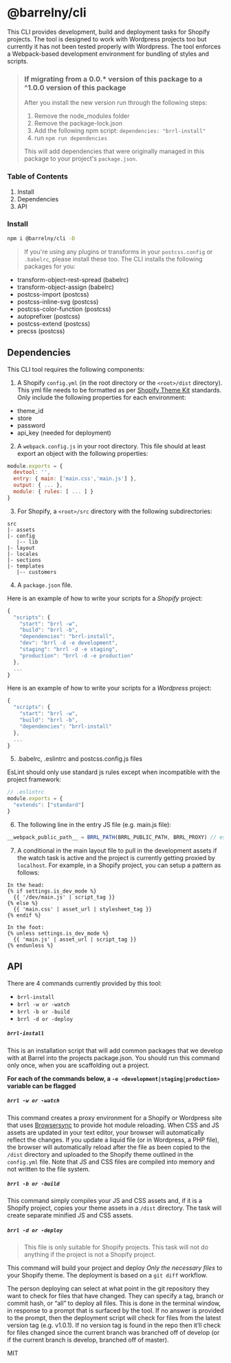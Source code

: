 # @barrelny/cli

This CLI provides development, build and deployment tasks for Shopify projects. The tool is designed to work with Wordpress projects too but currently it has not been tested properly with Wordpress. The tool enforces a Webpack-based development environment for bundling of styles and scripts.

> ### If migrating from a 0.0.* version of this package to a ^1.0.0 version of this package
> After you install the new version run through the following steps:
> 1. Remove the node_modules folder
> 2. Remove the package-lock.json
> 3. Add the following npm script: `dependencies: "brrl-install"`
> 4. run `npm run dependencies`
> 
> This will add dependencies that were originally managed in this package to your project's `package.json`.

### Table of Contents
1. Install
1. Dependencies
2. API

### Install
```bash
npm i @barrelny/cli -D
```
> If you're using any plugins or transforms in your ```postcss.config``` or ```.babelrc```, please install these too. The CLI installs the following packages for you:
- transform-object-rest-spread (babelrc)
- transform-object-assign (babelrc)
- postcss-import (postcss)
- postcss-inline-svg (postcss)
- postcss-color-function (postcss)
- autoprefixer (postcss)
- postcss-extend (postcss)
- precss (postcss)

## Dependencies
This CLI tool requires the following components:

1. A Shopify `config.yml` (in the root directory or the ```<root>/dist``` directory). This yml file needs to be formatted as per [Shopify Theme Kit](https://shopify.github.io/themekit/configuration/) standards. Only include the following properties for each environment:
  - theme_id
  - store
  - password
  - api_key (needed for deployment)
  
2. A `webpack.config.js` in your root directory. This file should at least export an object with the following properties:
```javascript
module.exports = {
  devtool: '',
  entry: { main: ['main.css','main.js'] },
  output: { ... },
  module: { rules: [ ... ] }
}
```

3. For Shopify, a ```<root>/src``` directory with the following subdirectories:
```
src
|- assets
|- config
   |-- lib
|- layout
|- locales
|- sections
|- templates
   |-- customers
```

4. A ```package.json``` file. 

Here is an example of how to write your scripts for a *Shopify* project:
```javascript
{
  "scripts": {
    "start": "brrl -w",
    "build": "brrl -b",
    "dependencies": "brrl-install",
    "dev": "brrl -d -e development",
    "staging": "brrl -d -e staging",
    "production": "brrl -d -e production"
  },
  ...
}

```

Here is an example of how to write your scripts for a *Wordpress* project:

```javascript
{
  "scripts": {
    "start": "brrl -w",
    "build": "brrl -b",
    "dependencies": "brrl-install"
  },
  ...
}
```

5. .babelrc, .eslintrc and postcss.config.js files

EsLint should only use standard js rules except when incompatible with the project framework:
```javascript
// .eslintrc
module.exports = {
  "extends": ["standard"]
}
```

6. The following line in the entry JS file (e.g. main.js file):

```javascript
__webpack_public_path__ = BRRL_PATH(BRRL_PUBLIC_PATH, BRRL_PROXY) // eslint-disable-line camelcase
```

7. A conditional in the main layout file to pull in the development assets if the watch task is active and the project is currently getting proxied by ```localhost```. For example, in a Shopify project, you can setup a pattern as follows:
```liquid
In the head:
{% if settings.is_dev_mode %}
  {{ '/dev/main.js' | script_tag }}
{% else %}
  {{ 'main.css' | asset_url | stylesheet_tag }}
{% endif %}

In the foot:
{% unless settings.is_dev_mode %}
  {{ 'main.js' | asset_url | script_tag }}
{% endunless %}
```

## API
There are 4 commands currently provided by this tool:
- ```brrl-install```
- ```brrl -w or -watch```
- ```brrl -b or -build```
- ```brrl -d or -deploy```

##### ```brrl-install```
This is an installation script that will add common packages that we develop with at Barrel into the projects package.json. You should run this command only once, when you are scaffolding out a project.

**For each of the commands below, a ```-e <development|staging|production>``` variable can be flagged**

##### ```brrl -w or -watch```
This command creates a proxy environment for a Shopify or Wordpress site that uses [Browsersync](https://www.browsersync.io/) to provide hot module reloading. When CSS and JS assets are updated in your text editor, your browser will automatically reflect the changes. If you update a liquid file (or in Wordpress, a PHP file), the browser will automatically reload after the file as been copied to the ```/dist``` directory and uploaded to the Shopify theme outlined in the ```config.yml``` file. Note that JS and CSS files are compiled into memory and not written to the file system.

##### ```brrl -b or -build```
This command simply compiles your JS and CSS assets and, if it is a Shopify project, copies your theme assets in a ```/dist``` directory. The task will create separate minified JS and CSS assets.

##### ```brrl -d or -deploy```
> This file is only suitable for Shopify projects. This task will not do anything if the project is not a Shopify project. 

This command will build your project and deploy *Only the necessary files* to your Shopify theme. The deployment is based on a ```git diff``` workflow. 

The person deploying can select at what point in the git repository they want to check for files that have changed. They can specify a tag, branch or commit hash, or “all” to deploy all files. This is done in the terminal window, in response to a prompt that is surfaced by the tool. If no answer is provided to the prompt, then the deployment script will check for files from the latest version tag (e.g. v1.0.1). If no version tag is found in the repo then it’ll check for files changed since the current branch was branched off of develop (or if the current branch is develop, branched off of master).

MIT
